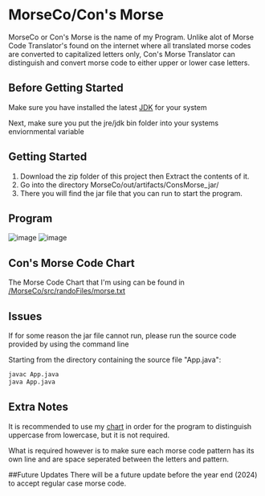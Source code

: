 # MorseCo/Con's Morse
MorseCo or Con's Morse is the name of my Program. Unlike alot of Morse Code Translator's found on the internet where all translated morse codes are converted to capitalized letters only, Con's Morse Translator can distinguish and convert morse code to either upper or lower case letters.

## Before Getting Started
Make sure you have installed the latest [JDK](https://www.oracle.com/java/technologies/downloads/#jdk19-linux) for your system

Next, make sure you put the jre/jdk bin folder into your systems enviornmental variable

## Getting Started
1. Download the zip folder of this project then Extract the contents of it.
2. Go into the directory MorseCo/out/artifacts/ConsMorse_jar/
3. There you will find the jar file that you can run to start the program.

## Program
![image](https://user-images.githubusercontent.com/105338348/222265043-b6ae2e75-3da1-4411-9592-231daaab745b.png)
![image](https://user-images.githubusercontent.com/105338348/222265205-67b9b536-7ec5-4728-be31-f2ec9259f34e.png)

## Con's Morse Code Chart
The Morse Code Chart that I'm using can be found in [/MorseCo/src/randoFiles/morse.txt](https://github.com/InfernoCycle/MorseCo/blob/master/src/randoFiles/morse.txt)

## Issues
If for some reason the jar file cannot run, please run the source code provided by using the command line

Starting from the directory containing the source file "App.java":
```bash
javac App.java
java App.java
```

## Extra Notes
It is recommended to use my [chart](https://github.com/InfernoCycle/MorseCo/blob/master/src/randoFiles/morse.txt) in order for the program to distinguish uppercase from lowercase, but it is not required. 

What is required however is to make sure each morse code pattern has its own line and are space seperated between the letters and pattern.

##Future Updates
There will be a future update before the year end (2024) to accept regular case morse code.
